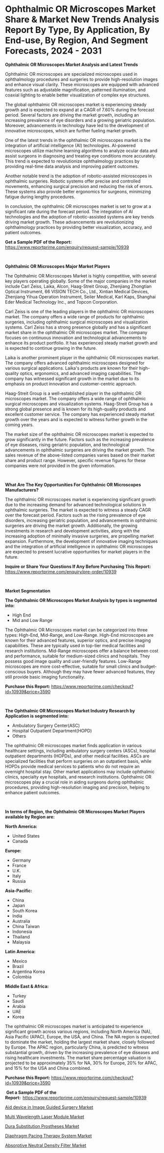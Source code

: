 <p><h1>Ophthalmic OR Microscopes Market Share & Market New Trends Analysis Report By Type, By Application, By End-use, By Region, And Segment Forecasts, 2024 - 2031</h1></p><p><strong>Ophthalmic OR Microscopes Market Analysis and Latest Trends</strong></p>
<p><p>Ophthalmic OR microscopes are specialized microscopes used in ophthalmology procedures and surgeries to provide high-resolution images and enhance visual clarity. These microscopes are equipped with advanced features such as adjustable magnification, patterned illumination, and coaxial lighting to enable better visualization of complex eye structures.</p><p>The global ophthalmic OR microscopes market is experiencing steady growth and is expected to expand at a CAGR of 7.60% during the forecast period. Several factors are driving the market growth, including an increasing prevalence of eye disorders and a growing geriatric population. Moreover, advancements in technology have led to the development of innovative microscopes, which are further fueling market growth.</p><p>One of the latest trends in the ophthalmic OR microscopes market is the integration of artificial intelligence (AI) technologies. AI-powered microscopes utilize machine learning algorithms to analyze ocular data and assist surgeons in diagnosing and treating eye conditions more accurately. This trend is expected to revolutionize ophthalmology practices by providing real-time data analysis and improving patient outcomes.</p><p>Another notable trend is the adoption of robotic-assisted microscopes in ophthalmic surgeries. Robotic systems offer precise and controlled movements, enhancing surgical precision and reducing the risk of errors. These systems also provide better ergonomics for surgeons, minimizing fatigue during lengthy procedures.</p><p>In conclusion, the ophthalmic OR microscopes market is set to grow at a significant rate during the forecast period. The integration of AI technologies and the adoption of robotic-assisted systems are key trends driving market growth. These advancements are revolutionizing ophthalmology practices by providing better visualization, accuracy, and patient outcomes.</p></p>
<p><strong>Get a Sample PDF of the Report:&nbsp;</strong> <a href="https://www.reportprime.com/enquiry/request-sample/10939">https://www.reportprime.com/enquiry/request-sample/10939</a></p>
<p>&nbsp;</p>
<p><strong>Ophthalmic OR Microscopes Major Market Players</strong></p>
<p><p>The Ophthalmic OR Microscopes Market is highly competitive, with several key players operating globally. Some of the major companies in the market include Carl Zeiss, Laika, Alcon, Haag-Streit Group, Zhenjiang Zhongtian Optical Instrument, 66 VISION TECH Co., Ltd., Xintian Medical Devices, Zhenjiang Yihua Operation Instrument, Seiler Medical, Karl Kaps, Shanghai Eder Medical Technology Inc., and Topcon Corporation.</p><p>Carl Zeiss is one of the leading players in the ophthalmic OR microscopes market. The company offers a wide range of products for ophthalmic surgeries, including ophthalmic surgical microscopes and visualization systems. Carl Zeiss has a strong presence globally and has a significant market share in the ophthalmic OR microscopes market. The company focuses on continuous innovation and technological advancements to enhance its product portfolio. It has experienced steady market growth and is expected to continue growing in the future.</p><p>Laika is another prominent player in the ophthalmic OR microscopes market. The company offers advanced ophthalmic microscopes designed for various surgical applications. Laika's products are known for their high-quality optics, ergonomics, and advanced imaging capabilities. The company has witnessed significant growth in the market due to its emphasis on product innovation and customer-centric approach.</p><p>Haag-Streit Group is a well-established player in the ophthalmic OR microscopes market. The company offers a wide range of ophthalmic surgical microscopes and visualization systems. Haag-Streit Group has a strong global presence and is known for its high-quality products and excellent customer service. The company has experienced steady market growth over the years and is expected to witness further growth in the coming years.</p><p>The market size of the ophthalmic OR microscopes market is expected to grow significantly in the future. Factors such as the increasing prevalence of eye diseases, rising geriatric population, and technological advancements in ophthalmic surgeries are driving the market growth. The sales revenue of the above-listed companies varies based on their market share and product range. However, specific revenue figures for these companies were not provided in the given information.</p></p>
<p>&nbsp;</p>
<p><strong>What Are The Key Opportunities For Ophthalmic OR Microscopes Manufacturers?</strong></p>
<p><p>The ophthalmic OR microscopes market is experiencing significant growth due to the increasing demand for advanced technological solutions in ophthalmic surgeries. The market is expected to witness a steady CAGR over the forecast period. Factors such as the rising prevalence of eye disorders, increasing geriatric population, and advancements in ophthalmic surgeries are driving the market growth. Additionally, the growing investments in research and development activities, along with the increasing adoption of minimally invasive surgeries, are propelling market expansion. Furthermore, the development of innovative imaging techniques and the integration of artificial intelligence in ophthalmic OR microscopes are expected to present lucrative opportunities for market players in the future.</p></p>
<p><strong>Inquire or Share Your Questions If Any Before Purchasing This Report:</strong> <a href="https://www.reportprime.com/enquiry/pre-order/10939">https://www.reportprime.com/enquiry/pre-order/10939</a></p>
<p>&nbsp;</p>
<p><strong>Market Segmentation</strong></p>
<p><strong>The Ophthalmic OR Microscopes Market Analysis by types is segmented into:</strong></p>
<p><ul><li>High End</li><li>Mid and Low Range</li></ul></p>
<p><p>The Ophthalmic OR Microscopes market can be categorized into three types: High-End, Mid-Range, and Low-Range. High-End microscopes are known for their advanced features, superior optics, and precise imaging capabilities. These are typically used in top-tier medical facilities and research institutions. Mid-Range microscopes offer a balance between cost and performance, suitable for medium-sized clinics and hospitals. They possess good image quality and user-friendly features. Low-Range microscopes are more cost-effective, suitable for small clinics and budget-conscious buyers. Although they may have fewer advanced features, they still provide basic imaging functionality.</p></p>
<p><strong>Purchase this Report:&nbsp;</strong><a href="https://www.reportprime.com/checkout?id=10939&price=3590">https://www.reportprime.com/checkout?id=10939&price=3590</a></p>
<p>&nbsp;</p>
<p><strong>The Ophthalmic OR Microscopes Market Industry Research by Application is segmented into:</strong></p>
<p><ul><li>Ambulatory Surgery Center(ASC)</li><li>Hospital Outpatient Department(HOPD)</li><li>Others</li></ul></p>
<p><p>The ophthalmic OR microscopes market finds application in various healthcare settings, including ambulatory surgery centers (ASCs), hospital outpatient departments (HOPDs), and other medical facilities. ASCs are specialized facilities that perform surgeries on an outpatient basis, while HOPDs provide medical services to patients who do not require an overnight hospital stay. Other market applications may include ophthalmic clinics, specialty eye hospitals, and research institutions. Ophthalmic OR microscopes play a crucial role in aiding surgeons during ophthalmic procedures, providing high-resolution imaging and precision, helping to enhance patient outcomes.</p></p>
<p>&nbsp;</p>
<p><strong>In terms of Region, the Ophthalmic OR Microscopes Market Players available by Region are:</strong></p>
<p>
    <p> <strong> North America: </strong>
        <ul>
            <li>United States</li>
            <li>Canada</li>
        </ul>
        </p> 
    <p> <strong> Europe: </strong>
        <ul>
            <li>Germany</li>
            <li>France</li>
            <li>U.K.</li>
            <li>Italy</li>
            <li>Russia</li>
        </ul>
        </p> 
    <p> <strong> Asia-Pacific: </strong>
        <ul>
            <li>China</li>
            <li>Japan</li>
            <li>South Korea</li>
            <li>India</li>
            <li>Australia</li>
            <li>China Taiwan</li>
            <li>Indonesia</li>
            <li>Thailand</li>
            <li>Malaysia</li>
        </ul>
        </p> 
    <p> <strong> Latin America: </strong>
        <ul>
            <li>Mexico</li>
            <li>Brazil</li>
            <li>Argentina Korea</li>
            <li>Colombia</li>
        </ul>
        </p> 
    <p> <strong> Middle East & Africa: </strong>
        <ul>
            <li>Turkey</li>
            <li>Saudi</li>
            <li>Arabia</li>
            <li>UAE</li>
            <li>Korea</li>
        </ul>
    </p>
    </p>
<p><p>The ophthalmic OR microscopes market is anticipated to experience significant growth across various regions, including North America (NA), Asia Pacific (APAC), Europe, the USA, and China. The NA region is expected to dominate the market, holding the largest market share, closely followed by Europe. The APAC region, particularly China, is predicted to witness substantial growth, driven by the increasing prevalence of eye diseases and rising healthcare investments. The market share percentage valuation is projected to be approximately 35% for NA, 30% for Europe, 20% for APAC, and 15% for the USA and China combined.</p></p>
<p><strong>Purchase this Report: </strong><a href="https://www.reportprime.com/checkout?id=10939&price=3590">https://www.reportprime.com/checkout?id=10939&price=3590</a></p>
<p>&nbsp;<strong>Get a Sample PDF of the Report:&nbsp;&nbsp;</strong><a href="https://www.reportprime.com/enquiry/request-sample/10939">https://www.reportprime.com/enquiry/request-sample/10939</a></p>
<p><strong></strong></p>
<p><p><a href="https://medium.com/@royalmiller09/aid-device-in-image-guided-surgery-market-analysis-and-sze-forecasted-for-period-from-2024-to-2031-1d5942eaa0b0">Aid device in Image Guided Surgery Market</a></p><p><a href="https://medium.com/@royalmiller09/multi-wavelength-laser-module-market-insight-market-trends-growth-forecasted-from-2024-to-2031-bdfaf20a5af0">Multi Wavelength Laser Module Market</a></p><p><a href="https://medium.com/@royalmiller09/dura-substitution-prostheses-market-trends-and-market-analysis-forecasted-for-period-2024-2031-d718fb84cffc">Dura Substitution Prostheses Market</a></p><p><a href="https://medium.com/@royalmiller09/diaphragm-pacing-therapy-system-market-insights-into-market-cagr-market-trends-and-growth-4dce593c1dd5">Diaphragm Pacing Therapy System Market</a></p><p><a href="https://medium.com/@royalmiller09/absorptive-neutral-density-filter-market-furnishes-information-on-market-share-market-trends-and-53d564c34ef8">Absorptive Neutral Density Filter Market</a></p></p>